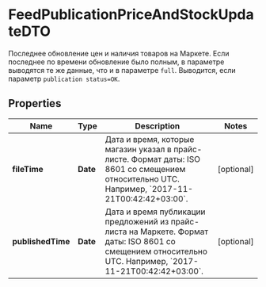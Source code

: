 

# FeedPublicationPriceAndStockUpdateDTO

Последнее обновление цен и наличия товаров на Маркете. Если последнее по времени обновление было полным, в параметре выводятся те же данные, что и в параметре `full`. Выводится, если параметр `publication status=OK`. 

## Properties

| Name | Type | Description | Notes |
|------------ | ------------- | ------------- | -------------|
|**fileTime** | **Date** | Дата и время, которые магазин указал в прайс-листе.  Формат даты: ISO 8601 со смещением относительно UTC. Например, &#x60;2017-11-21T00:42:42+03:00&#x60;.  |  [optional] |
|**publishedTime** | **Date** | Дата и время публикации предложений из прайс-листа на Маркете.  Формат даты: ISO 8601 со смещением относительно UTC. Например, &#x60;2017-11-21T00:42:42+03:00&#x60;.  |  [optional] |



